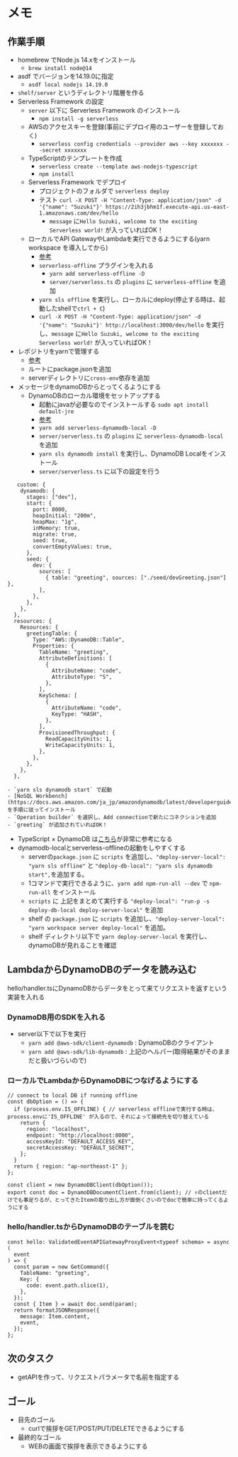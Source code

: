 # メモ
## 作業手順
- homebrew でNode.js 14.xをインストール
  - `brew install node@14`
- asdf でバージョンを14.19.0に指定
  - `asdf local nodejs 14.19.0`
- `shelf/server` というディレクトリ階層を作る
- Serverless Framework の設定
  - `server` 以下に Serverless Framework のインストール
    - `npm install -g serverless`
  - AWSのアクセスキーを登録(事前にデプロイ用のユーザーを登録しておく)
    - `serverless config credentials --provider aws --key xxxxxxx --secret xxxxxxx`
  - TypeScriptのテンプレートを作成
    - `serverless create --template aws-nodejs-typescript`
    - `npm install`
  - Serverless Framework でデプロイ
    - プロジェクトのフォルダで `serverless deploy`
    - テスト `curl -X POST -H "Content-Type: application/json" -d '{"name": "Suzuki"}' https://2ih3jbhm1f.execute-api.us-east-1.amazonaws.com/dev/hello`
      - `message` に`Hello Suzuki, welcome to the exciting Serverless world!` が入っていればOK！
  - ローカルでAPI GatewayやLambdaを実行できるようにする(yarn workspace を導入してから)
    - [参考](https://qiita.com/noralife/items/e36621ddd0e5b8ff4447)
    - `serverless-offline` プラグインを入れる
      - `yarn add serverless-offline -D `
      - `server/serverless.ts` の `plugins` に `serverless-offline` を追加
    - `yarn sls offline` を実行し、ローカルにdeploy(停止する時は、起動したshellで`ctrl + C`)
    - `curl -X POST -H "Content-Type: application/json" -d '{"name": "Suzuki"}' http://localhost:3000/dev/hello` を実行し、`message` に`Hello Suzuki, welcome to the exciting Serverless world!` が入っていればOK！
- レポジトリをyarnで管理する
  - [参考](https://classic.yarnpkg.com/lang/en/docs/workspaces/)
  - ルートにpackage.jsonを追加
  - serverディレクトリに`cross-env`依存を追加
- メッセージをdynamoDBからとってくるようにする
  - DynamoDBのローカル環境をセットアップする
    - 起動にjavaが必要なのでインストールする `sudo apt install default-jre`
    - [参考](https://qiita.com/noralife/items/e36621ddd0e5b8ff4447)
    - `yarn add serverless-dynamodb-local -D `
    - `server/serverless.ts` の `plugins` に `serverless-dynamodb-local` を追加
    - `yarn sls dynamodb install` を実行し、DynamoDB Localをインストール
    - `server/serverless.ts` に以下の設定を行う
```
   custom: {
    dynamodb: {
      stages: ["dev"],
      start: {
        port: 8000,
        heapInitial: "200m",
        heapMax: "1g",
        inMemory: true,
        migrate: true,
        seed: true,
        convertEmptyValues: true,
      },
      seed: {
        dev: {
          sources: [
            { table: "greeting", sources: ["./seed/devGreeting.json"] },
          ],
        },
      },
    },
  },
  resources: {
    Resources: {
      greetingTable: {
        Type: "AWS::DynamoDB::Table",
        Properties: {
          TableName: "greeting",
          AttributeDefinitions: [
            {
              AttributeName: "code",
              AttributeType: "S",
            },
          ],
          KeySchema: [
            {
              AttributeName: "code",
              KeyType: "HASH",
            },
          ],
          ProvisionedThroughput: {
            ReadCapacityUnits: 1,
            WriteCapacityUnits: 1,
          },
        },
      },
    },
  },
```
    - `yarn sls dynamodb start` で起動
    - [NoSQL Workbench](https://docs.aws.amazon.com/ja_jp/amazondynamodb/latest/developerguide/workbench.settingup.html)を手順に従ってインストール
    - `Operation builder` を選択し、Add connectionで新たにコネクションを追加
    - `greeting` が追加されていればOK！
  - TypeScript × DynamoDB は[こちら](https://maku.blog/p/5mv5dkt/)が非常に参考になる 
- dynamodb-localとserverless-offlineの起動をしやすくする 
  - serverの`package.json` に `scripts` を追加し、`"deploy-server-local": "yarn sls offline"` と `"deploy-db-local": "yarn sls dynamodb start",`を追加する。
  - 1コマンドで実行できるように、`yarn add npm-run-all --dev` で `npm-run-all` をインストール
  - `scripts` に 上記をまとめて実行する `"deploy-local": "run-p -s deploy-db-local deploy-server-local"` を追加
  - shelf の `package.json` に `scripts` を追加し、`"deploy-server-local": "yarn workspace server deploy-local"` を追加。
  - shelf ディレクトリ以下で `yarn deploy-server-local` を実行し、dynamoDBが見れることを確認

## LambdaからDynamoDBのデータを読み込む
hello/handler.tsにDynamoDBからデータをとって来てリクエストを返すという実装を入れる
### DynamoDB用のSDKを入れる
- server以下で以下を実行
  - `yarn add @aws-sdk/client-dynamodb` : DynamoDBのクライアント
  - `yarn add @aws-sdk/lib-dynamodb`  : 上記のヘルパー(取得結果がそのままだと扱いづらいので)

### ローカルでLambdaからDynamoDBにつなげるようにする
```
// connect to local DB if running offline
const dbOption = () => {
  if (process.env.IS_OFFLINE) { // serverless offlineで実行する時は、process.envに'IS_OFFLINE' が入るので、それによって接続先を切り替えている
    return {
      region: "localhost",
      endpoint: "http://localhost:8000",
      accessKeyId: "DEFAULT_ACCESS_KEY",
      secretAccessKey: "DEFAULT_SECRET",
    };
  }
  return { region: "ap-northeast-1" };
};

const client = new DynamoDBClient(dbOption());
export const doc = DynamoDBDocumentClient.from(client); // ↑のclientだけでも事足りるが、とってきたItemの取り出し方が面倒くさいのでdocで簡単に持ってくるようにする
```

### hello/handler.tsからDynamoDBのテーブルを読む
```
const hello: ValidatedEventAPIGatewayProxyEvent<typeof schema> = async (
  event
) => {
  const param = new GetCommand({
    TableName: "greeting",
    Key: {
      code: event.path.slice(1),
    },
  });
  const { Item } = await doc.send(param);
  return formatJSONResponse({
    message: Item.content,
    event,
  });
};
```




## 次のタスク
- getAPIを作って、リクエストパラメータで名前を指定する

## ゴール
- 目先のゴール
  - curlで挨拶をGET/POST/PUT/DELETEできるようにする
- 最終的なゴール
  - WEBの画面で挨拶を表示できるようにする